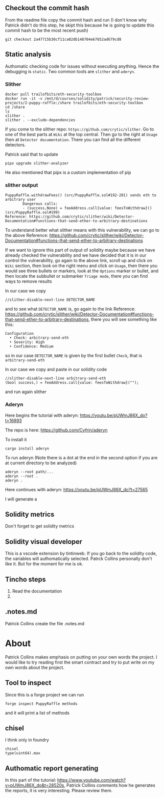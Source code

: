 ## Checkout the commit hash

From the readme file copy the commit hash and run (I don't know why Patrick didn't do this step, he skipt this because he is going to update this commit hash to be the most recent push)

```shell
git checkout 2a47715b30cf11ca82db148704e67652ad679cd8
```

## Static analysis 

Authomatic checking code for issues without executing anything. Hence the debugging is `static`. Two common tools are `slither` and `aderyn`. 

### Slither



```shell
docker pull trailofbits/eth-security-toolbox
docker run -it -v /mnt/d/courses/solidity/patrick/security-review-projects/2-puppy-raffle:/share trailofbits/eth-security-toolbox
cd /share
ls
slither .
slither . --exclude-dependencies
```

If you come to the slither repo: `https://github.com/crytic/slither`. Go to one of the best parts at `Wiki` at the top central. Then go to the right at `Usage` then at `Detector documentation`. There you can find all the different detectors.

Patrick said that to update
```shell
pipx upgrade slither-analyzer
```

He also mentioned that pipx is a custom implementation of pip

### slither output

```shell
PuppyRaffle.withdrawFees() (src/PuppyRaffle.sol#192-201) sends eth to arbitrary user
        Dangerous calls:
        - (success,None) = feeAddress.call{value: feesToWithdraw}() (src/PuppyRaffle.sol#199)
Reference: https://github.com/crytic/slither/wiki/Detector-Documentation#functions-that-send-ether-to-arbitrary-destinations
```

To understand better what slither means with this vulnerability, we can go to the above Reference: https://github.com/crytic/slither/wiki/Detector-Documentation#functions-that-send-ether-to-arbitrary-destinations

If we want to ignore this part of output of solidity maybe because we have already checked the vulnerability and we have decided that it is in our control the vulnerability, go again to the above link, scroll up and click on `Wiki` section, then look on the right menu and click on `Usage`, then there you would see three bullets or markers, look at the `Options` marker or bullet, and then locate the subbullet or submarker `Triage mode`, there you can find ways to remove results

In our case we copy
```shell
//slither-disable-next-line DETECTOR_NAME
```

and to see what `DETECTOR_NAME` is, go again to the link Reference: https://github.com/crytic/slither/wiki/Detector-Documentation#functions-that-send-ether-to-arbitrary-destinations, there you will see something like this:

```shell
Configuration
  • Check: arbitrary-send-eth
  • Severity: High
  • Confidence: Medium
```

so in our case `DETECTOR_NAME` is given by the first bullet `Check`, that is `arbitrary-send-eth`

In our case we copy and paste in our solidity code
```solidty
//slither-disable-next-line arbitrary-send-eth
(bool success,) = feeAddress.call{value: feesToWithdraw}("");
```

and run again slither


### Aderyn

Here begins the tutorial with aderyn: https://youtu.be/pUWmJ86X_do?t=16893

The repo is here: https://github.com/Cyfrin/aderyn

To install it

```shell
cargo install aderyn
```

To run aderyn (Note there is a dot at the end in the second option if you are at current directory to be analyzed)

```shell
aderyn --root path/...
aderyn --root .
aderyn .
```

Here continues with aderyn: https://youtu.be/pUWmJ86X_do?t=27565

I will generate a 

## Solidity metrics

Don't forget to get solidity metrics

## Solidity visual developer

This is a vscode extension by tintinweb. If you go back to the solidity code, the variables will authomatically selected. Patrck Collins personally don't like it. But for the moment for me is ok.

## Tincho steps

1. Read the documentation
2. 

## .notes.md

Patrick Collins create the file .notes.md

# About

Patrick Collins makes emphasis on putting on your own words the project. I would like to try reading first the smart contract and try to put write on my own words about the project.

## Tool to inspect

Since this is a forge project we can run

```shell
forge inspect PuppyRaffle methods 
```

and it will print a list of methods

## chisel

I think only in foundry

```shell
chisel
type(uint64).max
```

## Authomatic report generating

In this part of the tutorial: https://www.youtube.com/watch?v=pUWmJ86X_do&t=28520s, Patrick Collins comments how he generates the reports, it is very interesting. Please review them.
